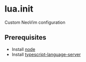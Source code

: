 # lua.init

Custom NeoVim configuration

## Prerequisites

* Install [node](https://nodejs.org/es/download)
* Install [typescript-language-server](https://github.com/typescript-language-server/typescript-language-server?tab=readme-ov-file#installing)
